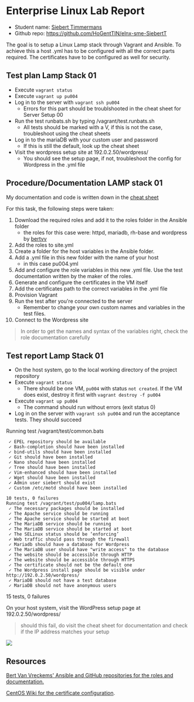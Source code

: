 # Enterprise Linux Lab Report

- Student name: [Siebert Timmermans](https://github.com/SiebertT)
- Github repo: <https://github.com/HoGentTIN/elnx-sme-SiebertT>

The goal is to setup a Linux Lamp stack through Vagrant and Ansible. To achieve this a host .yml has to be configured with all the correct parts required. The certificates have to be configured as well for security.

## Test plan Lamp Stack 01

- Execute `vagrant status`
- Execute `vagrant up pu004`
- Log in to the server with `vagrant ssh pu004`
	- Errors for this part should be troublshooted in the cheat sheet for Server Setup 00
- Run the test runbats.sh by typing /vagrant/test.runbats.sh
	- All tests should be marked with a V, if this is not the case, troubleshoot using the cheat sheets
- Log in to the mariaDB with your custom user and password
	- If this is still the default, look up the cheat sheet
- Visit the wordpress setup site at 192.0.2.50/wordpress/
	- You should see the setup page, if not, troubleshoot the config for Wordpress in the .yml file

## Procedure/Documentation LAMP stack 01
My documentation and code is written down in the [cheat sheet](https://github.com/HoGentTIN/elnx-sme-SiebertT/blob/master/report/Task%2001%20Lamp/cheat-sheet%20Lamp01.md)

For this task, the following steps were taken:

1. Download the required roles and add it to the roles folder in the Ansible folder
	- the roles for this case were: httpd, mariadb, rh-base and wordpress by [bertvv](https://galaxy.ansible.com/bertvv/)
2. Add the roles to site.yml
3. Create a folder for the host variables in the Ansible folder.
4. Add a .yml file in this new folder with the name of your host
	- in this case pu004.yml
4. Add and configure the role variables in this new .yml file. Use the test documentation written by the maker of the roles.
5. Generate and configure the certificates in the VM itself
6. Add the certificates path to the correct variables in the .yml file
7. Provision Vagrant
5. Run the test after you're connected to the server
	- Remember to change your own custom names and variables in the test files.
6. Connect to the Wordpress site

> In order to get the names and syntax of the variables right, check the role documentation carefully

## Test report Lamp Stack 01

- On the host system, go to the local working directory of the project repository
- Execute `vagrant status`
    - There should be one VM, `pu004` with status `not created`. If the VM does exist, destroy it first with `vagrant destroy -f pu004`
- Execute `vagrant up pu004`
    - The command should run without errors (exit status 0)
- Log in on the server with `vagrant ssh pu004` and run the acceptance tests. They should succeed



Running test /vagrant/test/common.bats

	 ✓ EPEL repository should be available
	 ✓ Bash-completion should have been installed
	 ✓ bind-utils should have been installed
	 ✓ Git should have been installed
	 ✓ Nano should have been installed
	 ✓ Tree should have been installed
	 ✓ Vim-enhanced should have been installed
	 ✓ Wget should have been installed
	 ✓ Admin user siebert should exist
	 ✓ Custom /etc/motd should have been installed

	10 tests, 0 failures
	Running test /vagrant/test/pu004/lamp.bats
	 ✓ The necessary packages should be installed
	 ✓ The Apache service should be running
	 ✓ The Apache service should be started at boot
	 ✓ The MariaDB service should be running
	 ✓ The MariaDB service should be started at boot
	 ✓ The SELinux status should be ‘enforcing’
	 ✓ Web traffic should pass through the firewall
	 ✓ Mariadb should have a database for Wordpress
	 ✓ The MariaDB user should have "write access" to the database
	 ✓ The website should be accessible through HTTP
	 ✓ The website should be accessible through HTTPS
	 ✓ The certificate should not be the default one
	 ✓ The Wordpress install page should be visible under http://192.0.2.50/wordpress/
	 ✓ MariaDB should not have a test database
	 ✓ MariaDB should not have anonymous users

15 tests, 0 failures


On your host system, visit the WordPress setup page at 192.0.2.50/wordpress/

> should this fail, do visit the cheat sheet for documentation and check if the IP address matches your setup

![](https://i.gyazo.com/ddd0798269b41f771c2f529e67893f1d.png)



## Resources

[Bert Van Vreckems' Ansible and GitHub repositories for the roles and documentation.](https://galaxy.ansible.com/bertvv/)

[CentOS Wiki for the certificate configuration](https://wiki.centos.org/HowTos/Https).
